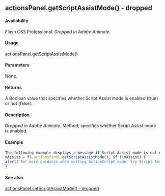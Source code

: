 ## actionsPanel.getScriptAssistMode() - dropped

#### Availability

Flash CS3 Professional. *Dropped in Adobe Animate*.

#### Usage

actionsPanel.getScriptAssistMode()

#### Parameters

None.

#### Returns

A Boolean value that specifies whether Script Assist mode is enabled (true) or not (false).

#### Description

*Dropped in Adobe Animate.*
Method; specifies whether Script Assist mode is enabled.

#### Example

```javascript
The following example displays a message if Script Assist mode is not enabled.
mAssist = fl.actionsPanel.getScriptAssistMode(); if (!mAssist) {
alert("For more guidance when writing ActionScript code, try Script Assist mode");
}

```
#### See also

[actionsPanel.setScriptAssistMode() - dropped](../actionsPanel_object/actionsPane6.md)
